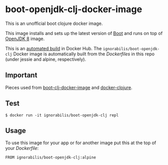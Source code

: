# boot-openjdk-clj-docker-image

This is an unofficial boot clojure docker image.

This image installs and sets up the latest version of [Boot][boot] and runs on top of
[OpenJDK 8][openjdk] image.

This is an [automated build][docker] in Docker Hub. The
`ignorabilis/boot-openjdk-clj` Docker image is automatically built from the _Dockerfiles_
in this repo (under jessie and alpine, respectively).

## Important

Pieces used from [boot-clj-docker-image][boot-clj-docker-image] and [docker-clojure][docker-clojure].

## Test

```
$ docker run -it ignorabilis/boot-openjdk-clj repl
```

## Usage

To use this image for your app or for another image put this at the top of your
_Dockerfile_: 

    FROM ignorabilis/boot-openjdk-clj:alpine


[boot]:   https://github.com/boot-clj/boot
[docker]: https://docs.docker.com/docker-hub/builds
[openjdk]: https://hub.docker.com/_/openjdk/
[boot-clj-docker-image]: https://github.com/adzerk-oss/boot-clj-docker-image
[docker-clojure]: https://github.com/Quantisan/docker-clojure
